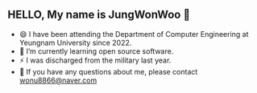 ## HELLO, My name is JungWonWoo 👋
- 😄 I have been attending the Department of Computer Engineering at Yeungnam University since 2022.
- 🌱 I’m currently learning open source software.
- ⚡ I was discharged from the military last year.
- 💬 If you have any questions about me, please contact wonu8866@naver.com
<!--
**lmustangl/lmustangl** is a ✨ _special_ ✨ repository because its `README.md` (this file) appears on your GitHub profile.

Here are some ideas to get you started:

- 🔭 I’m currently working on ...
- 🌱 I’m currently learning ...
- 👯 I’m looking to collaborate on ...
- 🤔 I’m looking for help with ...
- 💬 Ask me about ...
- 📫 How to reach me: ...
- 😄 Pronouns: ...
- ⚡ Fun fact: ...
-->
